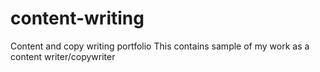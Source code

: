 # content-writing
Content and copy writing portfolio 
This contains sample of my work as a content writer/copywriter
